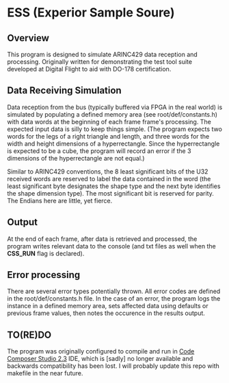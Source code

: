 # ESS (Experior Sample Soure)

## Overview
This program is designed to simulate ARINC429 data reception and processing. Originally written for demonstrating the test tool suite developed at Digital Flight to aid with DO-178 certification.

## Data Receiving Simulation
Data reception from the bus (typically buffered via FPGA in the real world) is simulated by populating a defined memory area (see root/def/constants.h) with data words at the beginning of each frame frame's processing. The expected input data is silly to keep things simple. (The program expects two words for the legs of a right triangle and length, and three words for the width and height dimensions of a hyperrectangle. Since the hyperrectangle is expected to be a cube, the program will record an error if the 3 dimensions of the hyperrectangle are not equal.)

Similar to ARINC429 conventions, the 8 least significant bits of the U32 received words are reserved to label the data contained in the word (the least significant byte designates the shape type and the next byte identifies the shape dimension type). The most significant bit is reserved for parity. The Endians here are little, yet fierce.

## Output
At the end of each frame, after data is retrieved and processed, the program writes relevant data to the console (and txt files as well when the __CSS_RUN__ flag is declared).

## Error processing
There are several error types potentially thrown. All error codes are defined in the root/def/constants.h file. In the case of an error, the program logs the instance in a defined memory area, sets affected data using defaults or previous frame values, then notes the occurence in the results output.

## TO(RE)DO
The program was originally configured to compile and run in <a href="http://processors.wiki.ti.com/index.php/Download_CCS">Code Composer Studio 2.3</a> IDE, which is [sadly] no longer available and backwards compatibility has been lost. I will probably update this repo with makefile in the near future.